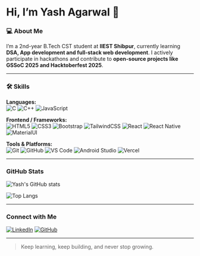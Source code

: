 # Hi, I’m Yash Agarwal 👋

### 💻 About Me
I’m a 2nd-year B.Tech CST student at **IIEST Shibpur**, currently learning **DSA, App development and full-stack web development**. I actively participate in hackathons and contribute to **open-source projects like GSSoC 2025 and Hacktoberfest 2025**.  

---

### 🛠️ Skills
**Languages:**  
![C](https://img.shields.io/badge/C-555555?style=for-the-badge&logo=c&logoColor=white) 
![C++](https://img.shields.io/badge/C++-00599C?style=for-the-badge&logo=c%2B%2B&logoColor=white)
![JavaScript](https://img.shields.io/badge/JavaScript-F7DF1E?style=for-the-badge&logo=javascript&logoColor=black)  

**Frontend / Frameworks:**  
![HTML5](https://img.shields.io/badge/HTML5-E34F26?style=for-the-badge&logo=html5&logoColor=white) 
![CSS3](https://img.shields.io/badge/CSS3-1572B6?style=for-the-badge&logo=css3&logoColor=white) 
![Bootstrap](https://img.shields.io/badge/Bootstrap-7952B3?style=for-the-badge&logo=bootstrap&logoColor=white) 
![TailwindCSS](https://img.shields.io/badge/Tailwind_CSS-06B6D4?style=for-the-badge&logo=tailwind-css&logoColor=white) 
![React](https://img.shields.io/badge/React-61DAFB?style=for-the-badge&logo=react&logoColor=black) 
![React Native](https://img.shields.io/badge/React_Native-61DAFB?style=for-the-badge&logo=react&logoColor=black) 
![MaterialUI](https://img.shields.io/badge/Material_UI-0081CB?style=for-the-badge&logo=mui&logoColor=white)  

**Tools & Platforms:**  
![Git](https://img.shields.io/badge/Git-F05032?style=for-the-badge&logo=git&logoColor=white) 
![GitHub](https://img.shields.io/badge/GitHub-181717?style=for-the-badge&logo=github&logoColor=white) 
![VS Code](https://img.shields.io/badge/VS_Code-007ACC?style=for-the-badge&logo=visual-studio-code&logoColor=white) 
![Android Studio](https://img.shields.io/badge/Android_Studio-3DDC84?style=for-the-badge&logo=android&logoColor=white)
![Vercel](https://img.shields.io/badge/Vercel-000000?style=for-the-badge&logo=vercel&logoColor=white)


---

###  GitHub Stats
![Yash's GitHub stats](https://github-readme-stats.vercel.app/api?username=Yash-Agarwall&show_icons=true&theme=radical) 

![Top Langs](https://github-readme-stats.vercel.app/api/top-langs/?username=Yash-Agarwall&layout=compact&theme=radical)  

---

###  Connect with Me
[![LinkedIn](https://img.shields.io/badge/LinkedIn-0A66C2?style=for-the-badge&logo=linkedin&logoColor=white)](https://www.linkedin.com/in/to-yash-agarwal) 
[![GitHub](https://img.shields.io/badge/GitHub-181717?style=for-the-badge&logo=github&logoColor=white)](https://github.com/Yash-Agarwall)  

---

> Keep learning, keep building, and never stop growing. 
